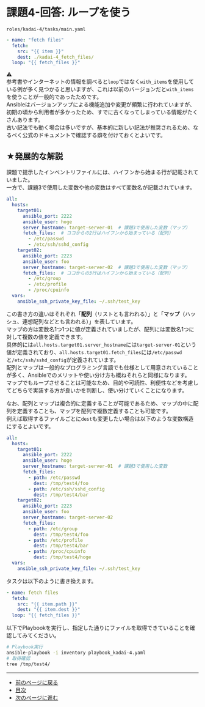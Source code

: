 # 課題4-回答: ループを使う

`roles/kadai-4/tasks/main.yaml`

```yaml
- name: "fetch files"
  fetch:
    src: "{{ item }}"
    dest: ./kadai-4_fetch_files/
  loop: "{{ fetch_files }}"
```

:warning:  
参考書やインターネットの情報を調べると`loop`ではなく`with_items`を使用している例が多く見つかると思いますが、これは以前のバージョンだと`with_items`を使うことが一般的であったためです。  
Ansibleはバージョンアップによる機能追加や変更が頻繁に行われていますが、初期の頃から利用者が多かったため、すでに古くなってしまっている情報がたくさんあります。  
古い記法でも動く場合は多いですが、基本的に新しい記法が推奨されるため、なるべく公式のドキュメントで確認する癖を付けておくとよいです。

## ★発展的な解説

課題で提示したインベントリファイルには、ハイフンから始まる行が記載されていました。  
一方で、課題3で使用した変数や他の変数はすべて変数名が記載されています。

```yaml
all:
  hosts:
    target01:
      ansible_port: 2222
      ansible_user: hoge
      server_hostname: target-server-01  # 課題3で使用した変数（マップ）
      fetch_files:  # ココからの2行はハイフンから始まっている（配列）
        - /etc/passwd
        - /etc/ssh/sshd_config
    target02:
      ansible_port: 2223
      ansible_user: foo
      server_hostname: target-server-02  # 課題3で使用した変数（マップ）
      fetch_files:  # ココからの3行はハイフンから始まっている（配列）
        - /etc/group
        - /etc/profile
        - /proc/cpuinfo
  vars:
    ansible_ssh_private_key_file: ~/.ssh/test_key
```

この書き方の違いはそれぞれ「**配列**（リストとも言われる）」と「**マップ**（ハッシュ、連想配列などとも言われる）」を表しています。  
マップの方は変数名1つ1つに値が定義されていましたが、配列には変数名1つに対して複数の値を定義できます。  
具体的には`all.hosts.target01.server_hostname`には`target-server-01`という値が定義されており、`all.hosts.target01.fetch_files`には`/etc/passwd`と`/etc/ssh/sshd_config`が定義されています。  
配列とマップは一般的なプログラミング言語でも仕様として用意されていることが多く、Ansibleでのメリットや使い分け方も概ねそれらと同様になります。  
マップでもループさせることは可能なため、目的や可読性、利便性などを考慮してどちらで実装する方が良いかを判断し、使い分けていくことになります。

なお、配列とマップは複合的に定義することが可能であるため、マップの中に配列を定義することも、マップを配列で複数定義することも可能です。  
例えば取得するファイルごとに`dest`も変更したい場合は以下のような変数構造にするとよいです。

```yaml
all:
  hosts:
    target01:
      ansible_port: 2222
      ansible_user: hoge
      server_hostname: target-server-01  # 課題3で使用した変数
      fetch_files:
        - path: /etc/passwd
          dest: /tmp/test4/foo
        - path: /etc/ssh/sshd_config
          dest: /tmp/test4/bar
    target02:
      ansible_port: 2223
      ansible_user: foo
      server_hostname: target-server-02
      fetch_files:
        - path: /etc/group
          dest: /tmp/test4/foo
        - path: /etc/profile
          dest: /tmp/test4/bar
        - path: /proc/cpuinfo
          dest: /tmp/test4/hoge
  vars:
    ansible_ssh_private_key_file: ~/.ssh/test_key
```

タスクは以下のように書き換えます。

```yaml
- name: fetch files
  fetch:
    src: "{{ item.path }}"
    dest: "{{ item.dest }}"
  loop: "{{ fetch_files }}"
```

以下でPlaybookを実行し、指定した通りにファイルを取得できていることを確認してみてください。

```bash
# Playbook実行
ansible-playbook -i inventory playbook_kadai-4.yaml
# 取得確認
tree /tmp/test4/
```

---

- [前のページに戻る](step8.md)
- [目次](README.md)
- [次のページに進む](step9.md)

